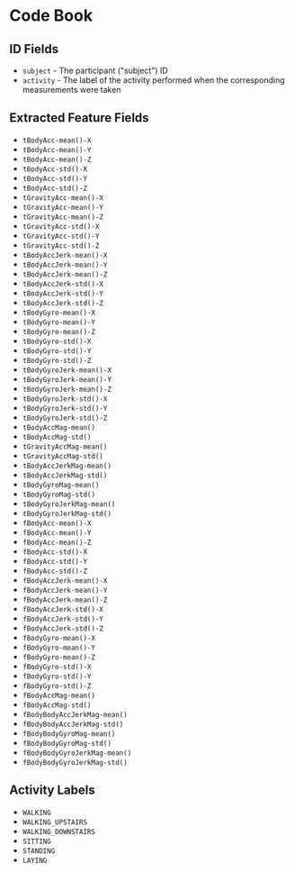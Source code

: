 # Code Book

## ID Fields

* `subject` - The participant ("subject") ID
* `activity` - The label of the activity performed when the corresponding measurements were taken

## Extracted Feature Fields

* `tBodyAcc-mean()-X` 
* `tBodyAcc-mean()-Y` 
* `tBodyAcc-mean()-Z` 
* `tBodyAcc-std()-X` 
* `tBodyAcc-std()-Y` 
* `tBodyAcc-std()-Z` 
* `tGravityAcc-mean()-X` 
* `tGravityAcc-mean()-Y` 
* `tGravityAcc-mean()-Z` 
* `tGravityAcc-std()-X` 
* `tGravityAcc-std()-Y` 
* `tGravityAcc-std()-Z` 
* `tBodyAccJerk-mean()-X` 
* `tBodyAccJerk-mean()-Y` 
* `tBodyAccJerk-mean()-Z` 
* `tBodyAccJerk-std()-X` 
* `tBodyAccJerk-std()-Y` 
* `tBodyAccJerk-std()-Z` 
* `tBodyGyro-mean()-X` 
* `tBodyGyro-mean()-Y` 
* `tBodyGyro-mean()-Z` 
* `tBodyGyro-std()-X` 
* `tBodyGyro-std()-Y` 
* `tBodyGyro-std()-Z` 
* `tBodyGyroJerk-mean()-X` 
* `tBodyGyroJerk-mean()-Y` 
* `tBodyGyroJerk-mean()-Z` 
* `tBodyGyroJerk-std()-X` 
* `tBodyGyroJerk-std()-Y` 
* `tBodyGyroJerk-std()-Z` 
* `tBodyAccMag-mean()` 
* `tBodyAccMag-std()` 
* `tGravityAccMag-mean()` 
* `tGravityAccMag-std()` 
* `tBodyAccJerkMag-mean()` 
* `tBodyAccJerkMag-std()` 
* `tBodyGyroMag-mean()` 
* `tBodyGyroMag-std()` 
* `tBodyGyroJerkMag-mean()` 
* `tBodyGyroJerkMag-std()` 
* `fBodyAcc-mean()-X` 
* `fBodyAcc-mean()-Y` 
* `fBodyAcc-mean()-Z` 
* `fBodyAcc-std()-X` 
* `fBodyAcc-std()-Y` 
* `fBodyAcc-std()-Z` 
* `fBodyAccJerk-mean()-X` 
* `fBodyAccJerk-mean()-Y` 
* `fBodyAccJerk-mean()-Z` 
* `fBodyAccJerk-std()-X` 
* `fBodyAccJerk-std()-Y` 
* `fBodyAccJerk-std()-Z` 
* `fBodyGyro-mean()-X` 
* `fBodyGyro-mean()-Y` 
* `fBodyGyro-mean()-Z` 
* `fBodyGyro-std()-X` 
* `fBodyGyro-std()-Y` 
* `fBodyGyro-std()-Z` 
* `fBodyAccMag-mean()` 
* `fBodyAccMag-std()` 
* `fBodyBodyAccJerkMag-mean()` 
* `fBodyBodyAccJerkMag-std()` 
* `fBodyBodyGyroMag-mean()` 
* `fBodyBodyGyroMag-std()` 
* `fBodyBodyGyroJerkMag-mean()` 
* `fBodyBodyGyroJerkMag-std()` 

## Activity Labels

* `WALKING` 
* `WALKING_UPSTAIRS` 
* `WALKING_DOWNSTAIRS` 
* `SITTING` 
* `STANDING` 
* `LAYING` 
